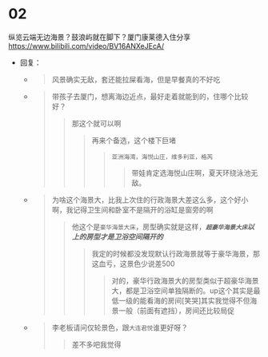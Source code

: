 
# 02

纵览云端无边海景？鼓浪屿就在脚下？厦门康莱德入住分享 https://www.bilibili.com/video/BV16ANXeJEcA/
- 回复：
  * > 风景确实无敌，套还能拉屎看海，但是早餐真的不好吃
  * > 带孩子去厦门，想离海边近点，最好走着就能到的，住哪个比较好？
    >> 那这个就可以啊
    >>> 再来个备选，这个楼下巨堵
    >>>> `亚洲海湾，海悦山庄，维多利亚，格芮`
    >>>>> 带娃肯定选海悦山庄啊，夏天环绕泳池无敌。
  * > 为啥这个海景大，比我上次住的行政海景大差这么多，这个好小啊，我记得卫生间和卧室不是隔开的浴缸是窗旁的啊
    >> 他这个是`豪华海景大床`，房型确实就是这样，***`超豪华海景大床`以上的房型才是卫浴空间隔开的***
    >>> 我定的时候都没发现默认行政海景就等于豪华海景，那这血亏，这景色少说差500
    >>>> 对的，豪华行政海景大的房型类似于超豪华海景大，都是卫浴空间单独隔断的。up这个其实是最低一级的能看海的房间[笑哭]其实我觉得不但海景一般（前面有遮挡），房间还比较局促
  * > 李老板请问仅轮景色，跟`大连君悦`谁更好呀？
    >> 差不多吧我觉得
